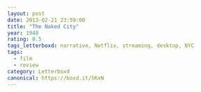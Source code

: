 ```yaml
---
layout: post 
date: 2013-02-21 23:59:00
title: "The Naked City"
year: 1948
rating: 0.5
tags_letterboxd: narrative, Netflix, streaming, desktop, NYC
tags:
  - film
  - review
category: Letterboxd
canonical: https://boxd.it/SKxN
---
```

